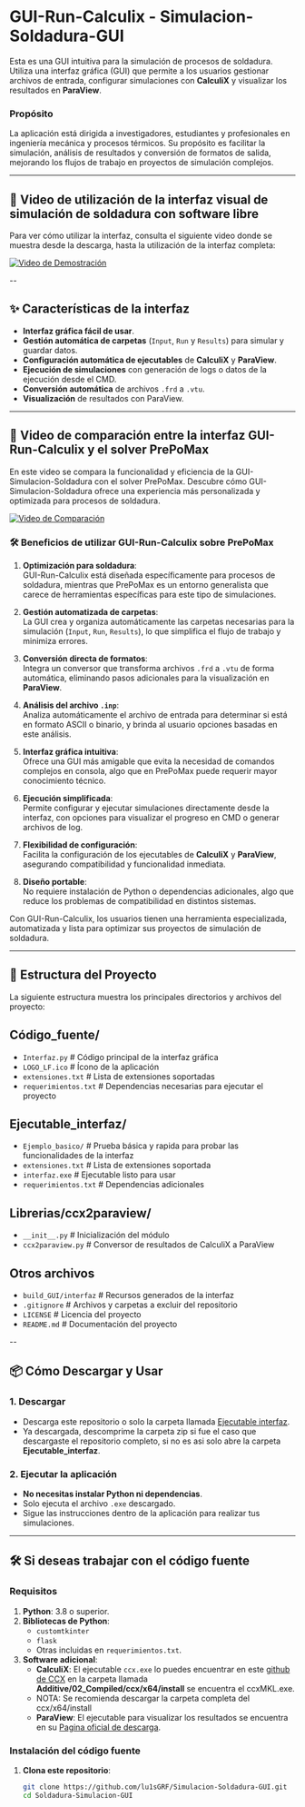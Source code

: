 # GUI-Run-Calculix - Simulacion-Soldadura-GUI
Esta es una GUI intuitiva para la simulación de procesos de soldadura. Utiliza una interfaz gráfica (GUI) que permite a los usuarios gestionar archivos de entrada, configurar simulaciones con **CalculiX** y visualizar los resultados en **ParaView**.

### Propósito
La aplicación está dirigida a investigadores, estudiantes y profesionales en ingeniería mecánica y procesos térmicos. Su propósito es facilitar la simulación, análisis de resultados y conversión de formatos de salida, mejorando los flujos de trabajo en proyectos de simulación complejos.

---

## 🎥 Video de utilización de la interfaz visual de simulación de soldadura con software libre

Para ver cómo utilizar la interfaz, consulta el siguiente video donde se muestra desde la descarga, hasta la utilización de la interfaz completa:

[![Video de Demostración](https://img.youtube.com/vi/GXUdsil8EW0/maxresdefault.jpg)](https://www.youtube.com/watch?v=GXUdsil8EW0)

--

## ✨ Características de la interfaz

- **Interfaz gráfica fácil de usar**.
- **Gestión automática de carpetas** (`Input`, `Run` y `Results`) para simular y guardar datos.
- **Configuración automática de ejecutables** de **CalculiX** y **ParaView**.
- **Ejecución de simulaciones** con generación de logs o datos de la ejecución desde el CMD.
- **Conversión automática** de archivos `.frd` a `.vtu`.
- **Visualización** de resultados con ParaView.

---


## 🎥 Video de comparación entre la interfaz GUI-Run-Calculix y el solver PrePoMax

En este video se compara la funcionalidad y eficiencia de la GUI-Simulacion-Soldadura con el solver PrePoMax. Descubre cómo GUI-Simulacion-Soldadura ofrece una experiencia más personalizada y optimizada para procesos de soldadura.

[![Video de Comparación](https://img.youtube.com/vi/lNBPaVZK6yY/maxresdefault.jpg)](https://www.youtube.com/watch?v=lNBPaVZK6yY)

### 🛠️ Beneficios de utilizar GUI-Run-Calculix sobre PrePoMax

1. **Optimización para soldadura**:  
   GUI-Run-Calculix está diseñada específicamente para procesos de soldadura, mientras que PrePoMax es un entorno generalista que carece de herramientas específicas para este tipo de simulaciones.

2. **Gestión automatizada de carpetas**:  
   La GUI crea y organiza automáticamente las carpetas necesarias para la simulación (`Input`, `Run`, `Results`), lo que simplifica el flujo de trabajo y minimiza errores.

3. **Conversión directa de formatos**:  
   Integra un conversor que transforma archivos `.frd` a `.vtu` de forma automática, eliminando pasos adicionales para la visualización en **ParaView**.

4. **Análisis del archivo `.inp`**:  
   Analiza automáticamente el archivo de entrada para determinar si está en formato ASCII o binario, y brinda al usuario opciones basadas en este análisis.

5. **Interfaz gráfica intuitiva**:  
   Ofrece una GUI más amigable que evita la necesidad de comandos complejos en consola, algo que en PrePoMax puede requerir mayor conocimiento técnico.

6. **Ejecución simplificada**:  
   Permite configurar y ejecutar simulaciones directamente desde la interfaz, con opciones para visualizar el progreso en CMD o generar archivos de log.

7. **Flexibilidad de configuración**:  
   Facilita la configuración de los ejecutables de **CalculiX** y **ParaView**, asegurando compatibilidad y funcionalidad inmediata.

8. **Diseño portable**:  
   No requiere instalación de Python o dependencias adicionales, algo que reduce los problemas de compatibilidad en distintos sistemas.

Con GUI-Run-Calculix, los usuarios tienen una herramienta especializada, automatizada y lista para optimizar sus proyectos de simulación de soldadura.


---

## 📂 Estructura del Proyecto

La siguiente estructura muestra los principales directorios y archivos del proyecto:

## Código_fuente/
- `Interfaz.py`         # Código principal de la interfaz gráfica
- `LOGO_LF.ico`         # Ícono de la aplicación
- `extensiones.txt`     # Lista de extensiones soportadas
- `requerimientos.txt`  # Dependencias necesarias para ejecutar el proyecto

## Ejecutable_interfaz/
- `Ejemplo_basico/`     # Prueba básica y rapida para probar las funcionalidades de la interfaz
- `extensiones.txt`     # Lista de extensiones soportada
- `interfaz.exe`        # Ejecutable listo para usar
- `requerimientos.txt`  # Dependencias adicionales

## Librerias/ccx2paraview/
- `__init__.py`         # Inicialización del módulo
- `ccx2paraview.py`     # Conversor de resultados de CalculiX a ParaView

## Otros archivos
- `build_GUI/interfaz`      # Recursos generados de la interfaz
- `.gitignore`              # Archivos y carpetas a excluir del repositorio
- `LICENSE`                 # Licencia del proyecto
- `README.md`               # Documentación del proyecto


--

## 📦 Cómo Descargar y Usar

### 1. Descargar
- Descarga este repositorio o solo la carpeta llamada [Ejecutable interfaz](https://github.com/lu1sGRF/Simulacion-Soldadura-GUI/tree/main/Ejecutable_intefaz).
- Ya descargada, descomprime la carpeta zip si fue el caso que descargaste el repositorio completo, si no es asi solo abre la carpeta **Ejecutable_interfaz**.

### 2. Ejecutar la aplicación
- **No necesitas instalar Python ni dependencias**.
- Solo ejecuta el archivo `.exe` descargado.
- Sigue las instrucciones dentro de la aplicación para realizar tus simulaciones.

---

## 🛠️ Si deseas trabajar con el código fuente

### Requisitos
1. **Python**: 3.8 o superior.
2. **Bibliotecas de Python**:
   - `customtkinter`
   - `flask`
   - Otras incluidas en `requerimientos.txt`.
3. **Software adicional**:
   - **CalculiX**: El ejecutable `ccx.exe` lo puedes encuentrar en este [github de CCX](https://github.com/PacoOMG2/Ccx-welding-simulation) en la carpeta llamada **Additive/02_Compiled/ccx/x64/install** se encuentra el ccxMKL.exe.
   - NOTA: Se recomienda descargar la carpeta completa del ccx/x64/install
   - **ParaView**: El ejecutable para visualizar los resultados se encuentra en su [Pagina oficial de descarga](https://www.paraview.org/download/).

### Instalación del código fuente
1. **Clona este repositorio**:
   ```bash
   git clone https://github.com/lu1sGRF/Simulacion-Soldadura-GUI.git
   cd Soldadura-Simulacion-GUI
